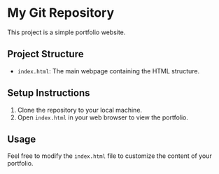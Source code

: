 # My Git Repository

This project is a simple portfolio website.

## Project Structure

- `index.html`: The main webpage containing the HTML structure.

## Setup Instructions

1. Clone the repository to your local machine.
2. Open `index.html` in your web browser to view the portfolio.

## Usage

Feel free to modify the `index.html` file to customize the content of your portfolio.